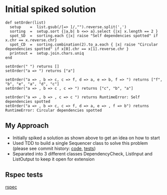 # Initial spiked solution

```
def setOrder(list)
  setup    =  list.gsub(/[=> ]/,"").reverse.split(',')
  sorting  =  setup.sort {|a,b| b <=> a}.select {|x| x.length == 2 }
  spot_SD  =  sorting.each {|x| raise "Self dependencies spotted" if x.chr == x.reverse.chr}
  spot_CD  =  sorting.combination(2).to_a.each { |x| raise "Circular dependencies spotted" if x[0].chr == x[1].reverse.chr }
  printout =  setup.join.chars.uniq
end

setOrder(" ") returns []
setOrder("a => ") returns ["a"]

setOrder("a => , b => c, c => f, d => a, e => b, f => ") returns ["f", "b", "e", "a", "d", "c"]
setOrder("a => , b => c , c => ") returns ["c", "b", "a"]

setOrder("a => , b => , c => c ") returns RuntimeError: Self dependencies spotted
setOrder("a => , b => c, c => f, d => a, e => , f => b") returns RuntimeError: Circular dependencies spotted

```

## My Approach

* Initially spiked a solution as shown above to get an idea on how to start
* Used TDD to build a single Sequencer class to solve this problem (please see commit history:  [code](https://github.com/prashantmathias/otb_test/blob/aae38047c1c4e61b2296be12c477d7275162abbb/lib/sequencer.rb), [tests](https://github.com/prashantmathias/otb_test/blob/aae38047c1c4e61b2296be12c477d7275162abbb/spec/sequencer_spec.rb))
* Separated into 3 different classes DependencyCheck, ListInput and ListOutput to keep it open for extension

## Rspec tests

[rspec](https://github.com/prashantmathias/otb_test/raw/master/images/Rspec_tests.png)
